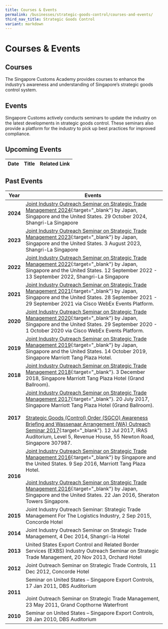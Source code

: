 ```yaml
---
title: Courses & Events
permalink: /businesses/strategic-goods-control/courses-and-events/
third_nav_title: Strategic Goods Control
variant: markdown
---
```

# Courses &amp; Events

## Courses

The  Singapore Customs Academy provides courses to enhance the industry’s awareness and understanding of Singapore’s strategic goods control system.

## Events

Singapore Customs actively conducts seminars to update the industry on the latest developments in strategic goods control. These seminars also provide a platform for the industry to pick up best practices for improved compliance.

## Upcoming Events


| Date | Title | Related Link |
| -------- | -------- | -------- |


## Past Events

| Year | Events |
|--|--|
| **2024** | [Joint Industry Outreach Seminar on Strategic Trade Management 2024](/joint-industry-outreach-on-strategic-trade-management-2024/){:target="_blank"}  by Japan, Singapore and the United States. 29 October 2024, Shangri-La Singapore |
| **2023** | [Joint Industry Outreach Seminar on Strategic Trade Management 2023](/business-resources/courses-and-events/joint-industry-outreach-on-strategic-trade-management-2023){:target="_blank"}  by Japan, Singapore and the United States. 3 August 2023, Shangri-La Singapore |
| **2022** | [Joint Industry Outreach Seminar on Strategic Trade Management 2022](/business-resources/courses-and-events/joint-industry-outreach-on-strategic-trade-management-2022){:target="_blank"}  by Japan, Singapore and the United States. 12 September 2022 - 13 September 2022, Shangri-La Singapore |
| **2021** |  [Joint Industry Outreach Seminar on Strategic Trade Management 2021](/business-resources/courses-and-events/joint-industry-outreach-on-strategic-trade-management-2021){:target="_blank"} by Japan, Singapore and the United States. 28 September 2021 - 29 September 2021 via Cisco WebEx Events Platform. |
| **2020** | [Joint Industry Outreach Seminar on Strategic Trade Management 2020](/business-resources/courses-and-events/joint-industry-outreach-on-strategic-trade-management-2020){:target="_blank"} by Japan, Singapore and the United States. 29 September 2020 - 1 October 2020 via Cisco WebEx Events Platform. |
| **2019** | [Joint Industry Outreach Seminar on Strategic Trade Management 2019](/business-resources/courses-and-events/joint-industry-outreach-on-strategic-trade-management-2019){:target="_blank"} by Japan, Singapore and the United States. 14 October 2019, Singapore Marriott Tang Plaza Hotel. |
| **2018** | [Joint Industry Outreach Seminar on Strategic Trade Management 2018](/business-resources/courses-and-events/joint-industry-outreach-on-strategic-trade-management-2018){:target="_blank"}. 3 December 2018, Singapore Marriott Tang Plaza Hotel (Grand Ballroom). |
| **2017** | [Joint Industry Outreach Seminar on Strategic Trade Management 2017](/business-resources/courses-and-events/joint-industry-outreach-on-strategic-trade-management-2017){:target="_blank"}. 20 July 2017, Singapore Marriott Tang Plaza Hotel (Grand Ballroom). <br><br> [Strategic Goods (Control) Order (SGCO) Awareness Briefing and Wassenaar Arrangement (WA) Outreach Seminar 2017](/businesses/strategic-goods-control/courses-and-events/sgco-awareness-briefing-and-wa-outreach-seminar){:target="_blank"}. 12 Jul 2017, IRAS Auditorium, Level 5, Revenue House, 55 Newton Road, Singapore 307987. |
| **2016** | [Joint Industry Outreach Seminar on Strategic Trade Management 2016](/business-resources/courses-and-events/joint-industry-outreach-seminar-on-strategic-trade-management-sep-2016){:target="_blank"} by Singapore and the United States. 9 Sep 2016, Marriott Tang Plaza Hotel.  <br><br> [Joint Industry Outreach Seminar on Strategic Trade Management 2016](/business-resources/courses-and-events/joint-industry-outreach-seminar-on-strategic-trade-management-jan-2016){:target="_blank"} by Japan, Singapore and the United States. 22 Jan 2016, Sheraton Towers Singapore. |
| **2015** | Joint Industry Outreach Seminar: Strategic Trade Management For The Logistics Industry, 2 Sep 2015, Concorde Hotel |
| **2014** | Joint Industry Outreach Seminar on Strategic Trade Management, 4 Dec 2014, Shangri-la Hotel |
| **2013**  |United States Export Control and Related Border Services (EXBS) Industry Outreach Seminar on Strategic Trade Management, 20 Nov 2013, Orchard Hotel |
| **2012**  |Joint Outreach Seminar on Strategic Trade Controls, 11 Dec 2012, Concorde Hotel |
| **2011**  | Seminar on United States – Singapore Export Controls, 17 Jan 2011, DBS Auditorium  <br><br> Joint Outreach Seminar on Strategic Trade Management, 23 May 2011, Grand Copthorne Waterfront |
| **2010** | Seminar on United States – Singapore Export Controls, 28 Jan 2010, DBS Auditorium |